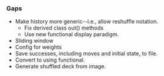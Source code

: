 ### Gaps

- Make history more generic--i.e., allow reshuffle notation.
  - Fix derived class out() methods
  - Use new functional display paradigm.
- Sliding window
- Config for weights
- Save successes, including moves and initial state, to file.
- Convert to using functional.
- Generate shuffled deck from image.